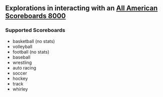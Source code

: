 ## Explorations in interacting with an [All American Scoreboards 8000](https://www.allamericanscoreboards.com/8000-series/)

### Supported Scoreboards
- basketball (no stats)
- volleyball
- football (no stats)
- baseball
- wrestling
- auto racing
- soccer
- hockey
- track
- whirley